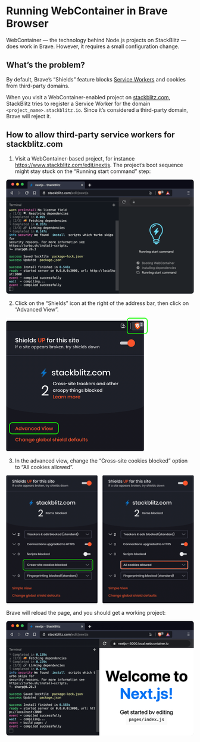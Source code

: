 # Running WebContainer in Brave Browser

WebContainer — the technology behind Node.js projects on StackBlitz — does work in Brave. However, it requires a small configuration change.

## What’s the problem?

By default, Brave’s “Shields” feature blocks [Service Workers](https://developer.mozilla.org/en-US/docs/Web/API/Service_Worker_API) and cookies from third-party domains.

When you visit a WebContainer-enabled project on [stackblitz.com](https://www.stackblitz.com/), StackBlitz tries to register a Service Worker for the domain `<project_name>.stackblitz.io`. Since it’s considered a third-party domain, Brave will reject it.

## How to allow third-party service workers for stackblitz.com

1. Visit a WebContainer-based project, for instance https://www.stackblitz.com/edit/nextjs. The project’s boot sequence might stay stuck on the “Running start command” step:

<img src="1-stuck-project.png" width="784" alt="Screenshot of Brave on a WebContainer project with the Brave Shields feature on. Loading the project’s web server is stuck on the last step.">

2. Click on the “Shields” icon at the right of the address bar, then click on “Advanced View”.

<img src="2-shields-popup.png" width="380" alt="Screenshot showing the Shields configuration popup for stackblitz.com.">

3. In the advanced view, change the “Cross-site cookies blocked” option to “All cookies allowed”.

<img src="3-shields-details.png" width="760" alt="Screenshot showing the advanced view of the Shields configuration popup, with a drop-down selector for cross-site cookie permissions.">

Brave will reload the page, and you should get a working project:

<img src="4-working-project.png" width="784" alt="Screenshot of Brave on a WebContainer project with the Brave Shields feature tweaked to allow third-party cookies and Service Workers. Loading the web server works, and shows the default page for Next.js’s starter project.">
